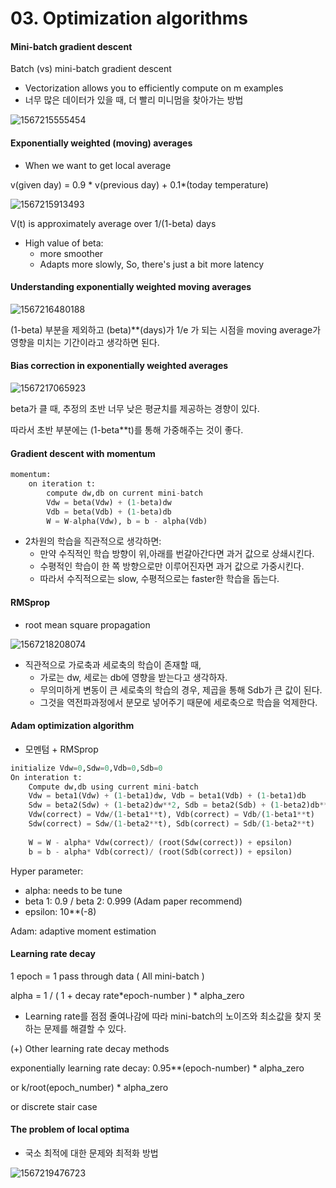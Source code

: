 # 03. Optimization algorithms

#### Mini-batch gradient descent

Batch  (vs)  mini-batch gradient descent

- Vectorization allows you to efficiently compute on m examples
- 너무 많은 데이터가 있을 때, 더 빨리 미니멈을 찾아가는 방법

![1567215555454](C:\Users\littl\AppData\Roaming\Typora\typora-user-images\1567215555454.png)



#### Exponentially weighted (moving) averages

- When we want to get local average

v(given day) = 0.9 * v(previous day) + 0.1*(today temperature)

![1567215913493](C:\Users\littl\AppData\Roaming\Typora\typora-user-images\1567215913493.png)

V(t) is approximately average over 1/(1-beta) days

- High value of beta:
  - more smoother
  - Adapts more slowly, So, there's just a bit more latency



#### Understanding exponentially weighted moving averages

![1567216480188](C:\Users\littl\AppData\Roaming\Typora\typora-user-images\1567216480188.png)

(1-beta) 부분을 제외하고 (beta)**(days)가 1/e 가 되는 시점을 moving average가 영향을 미치는 기간이라고 생각하면 된다.

#### Bias correction in exponentially weighted averages

![1567217065923](C:\Users\littl\AppData\Roaming\Typora\typora-user-images\1567217065923.png)

beta가 클 때, 추정의 초반 너무 낮은 평균치를 제공하는 경향이 있다.

따라서 초반 부분에는 (1-beta**t)를 통해 가중해주는 것이 좋다.



#### Gradient descent with momentum

```python
momentum:
    on iteration t:
        compute dw,db on current mini-batch
        Vdw = beta(Vdw) + (1-beta)dw
        Vdb = beta(Vdb) + (1-beta)db
        W = W-alpha(Vdw), b = b - alpha(Vdb)
```

- 2차원의 학습을 직관적으로 생각하면:
  - 만약 수직적인 학습 방향이 위,아래를 번갈아간다면 과거 값으로 상쇄시킨다.
  - 수평적인 학습이 한 쪽 방향으로만 이루어진자면 과거 값으로 가중시킨다.
  - 따라서 수직적으로는 slow, 수평적으로는 faster한 학습을 돕는다.



#### RMSprop

- root mean square propagation

![1567218208074](C:\Users\littl\AppData\Roaming\Typora\typora-user-images\1567218208074.png)

- 직관적으로 가로축과 세로축의 학습이 존재할 때,
  - 가로는 dw, 세로는 db에 영향을 받는다고 생각하자.
  - 무의미하게 변동이 큰 세로축의 학습의 경우, 제곱을 통해 Sdb가 큰 값이 된다.
  - 그것을 역전파과정에서 분모로 넣어주기 때문에 세로축으로 학습을 억제한다.



#### Adam optimization algorithm

- 모멘텀 + RMSprop

```python
initialize Vdw=0,Sdw=0,Vdb=0,Sdb=0
On interation t:
    Compute dw,db using current mini-batch
    Vdw = beta1(Vdw) + (1-beta1)dw, Vdb = beta1(Vdb) + (1-beta1)db
    Sdw = beta2(Sdw) + (1-beta2)dw**2, Sdb = beta2(Sdb) + (1-beta2)db**2
    Vdw(correct) = Vdw/(1-beta1**t), Vdb(correct) = Vdb/(1-beta1**t)
    Sdw(correct) = Sdw/(1-beta2**t), Sdb(correct) = Sdb/(1-beta2**t)
    
    W = W - alpha* Vdw(correct)/ (root(Sdw(correct)) + epsilon)
    b = b - alpha* Vdb(correct)/ (root(Sdb(correct)) + epsilon)
```

Hyper parameter:

- alpha: needs to be tune
- beta 1: 0.9 /  beta 2: 0.999 (Adam paper recommend)
- epsilon: 10**(-8) 

Adam: adaptive moment estimation



#### Learning rate decay

1 epoch = 1 pass through data ( All mini-batch )

alpha = 1 / ( 1 + decay rate*epoch-number ) * alpha_zero

- Learning rate를 점점 줄여나감에 따라 mini-batch의 노이즈와 최소값을 찾지 못하는 문제를 해결할 수 있다.



(+) Other learning rate decay methods



exponentially learning rate decay:  0.95**(epoch-number) * alpha_zero

or   k/root(epoch_number) * alpha_zero

or   discrete stair case



#### The problem of local optima

- 국소 최적에 대한 문제와 최적화 방법

![1567219476723](C:\Users\littl\AppData\Roaming\Typora\typora-user-images\1567219476723.png)







